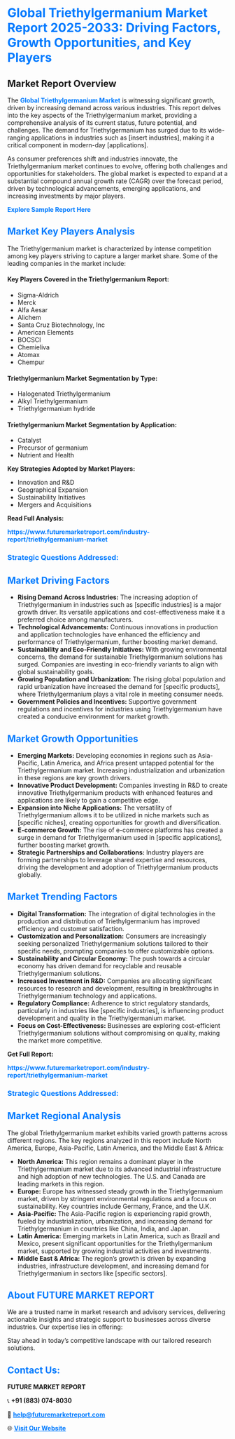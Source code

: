 <h1 style="color: #007BFF;">Global Triethylgermanium Market Report 2025-2033: Driving Factors, Growth Opportunities, and Key Players</h1>

<section id="overview">
<h2>Market Report Overview</h2>
<p>The <a href="https://www.futuremarketreport.com/industry-report/triethylgermanium-market" style="color: #007BFF; text-decoration: none;"><strong>Global Triethylgermanium Market</strong></a> is witnessing significant growth, driven by increasing demand across various industries. This report delves into the key aspects of the Triethylgermanium market, providing a comprehensive analysis of its current status, future potential, and challenges. The demand for Triethylgermanium has surged due to its wide-ranging applications in industries such as [insert industries], making it a critical component in modern-day [applications].</p>
<p>As consumer preferences shift and industries innovate, the Triethylgermanium market continues to evolve, offering both challenges and opportunities for stakeholders. The global market is expected to expand at a substantial compound annual growth rate (CAGR) over the forecast period, driven by technological advancements, emerging applications, and increasing investments by major players.</p>
</section>

<section id="overview">
<p><a href="https://www.futuremarketreport.com/request-sample/reportId=50276" style="color: #007BFF; text-decoration: none;"><strong>Explore Sample Report Here</strong></a></p>
</section>

<section id="key-players">
<h2 style="color: #007BFF;">Market Key Players Analysis</h2>
<p>The Triethylgermanium market is characterized by intense competition among key players striving to capture a larger market share. Some of the leading companies in the market include:</p>
<h4>Key Players Covered in the Triethylgermanium Report:</h4>
<ul><li>Sigma-Aldrich</li><li>Merck</li><li>Alfa Aesar</li><li>Alichem</li><li>Santa Cruz Biotechnology, Inc</li><li>American Elements</li><li>BOCSCI</li><li>Chemieliva</li><li>Atomax</li><li>Chempur</li></ul>
<h4>Triethylgermanium Market Segmentation by Type:</h4>
<ul><li>Halogenated Triethylgermanium</li><li>Alkyl Triethylgermanium</li><li>Triethylgermanium hydride</li></ul>

<h4>Triethylgermanium Market Segmentation by Application:</h4>
<ul><li>Catalyst</li><li>Precursor of germanium</li><li>Nutrient and Health</li></ul>
<p><strong>Key Strategies Adopted by Market Players:</strong></p>
<ul>
<li>Innovation and R&D</li>
<li>Geographical Expansion</li>
<li>Sustainability Initiatives</li>
<li>Mergers and Acquisitions</li>
</ul>
</section>

<section>
<p><strong>Read Full Analysis: </strong></p><a href="https://www.futuremarketreport.com/industry-report/triethylgermanium-market" style="color: #007BFF; text-decoration: none;"><strong>https://www.futuremarketreport.com/industry-report/triethylgermanium-market</strong></a>
<h3 style="color: #007BFF;">Strategic Questions Addressed:</h3>
</section>

<section id="driving-factors">
<h2 style="color: #007BFF;">Market Driving Factors</h2>
<ul>
<li><strong>Rising Demand Across Industries:</strong> The increasing adoption of Triethylgermanium in industries such as [specific industries] is a major growth driver. Its versatile applications and cost-effectiveness make it a preferred choice among manufacturers.</li>
<li><strong>Technological Advancements:</strong> Continuous innovations in production and application technologies have enhanced the efficiency and performance of Triethylgermanium, further boosting market demand.</li>
<li><strong>Sustainability and Eco-Friendly Initiatives:</strong> With growing environmental concerns, the demand for sustainable Triethylgermanium solutions has surged. Companies are investing in eco-friendly variants to align with global sustainability goals.</li>
<li><strong>Growing Population and Urbanization:</strong> The rising global population and rapid urbanization have increased the demand for [specific products], where Triethylgermanium plays a vital role in meeting consumer needs.</li>
<li><strong>Government Policies and Incentives:</strong> Supportive government regulations and incentives for industries using Triethylgermanium have created a conducive environment for market growth.</li>
</ul>
</section>

<section id="growth-opportunities">
<h2 style="color: #007BFF;">Market Growth Opportunities</h2>
<ul>
<li><strong>Emerging Markets:</strong> Developing economies in regions such as Asia-Pacific, Latin America, and Africa present untapped potential for the Triethylgermanium market. Increasing industrialization and urbanization in these regions are key growth drivers.</li>
<li><strong>Innovative Product Development:</strong> Companies investing in R&D to create innovative Triethylgermanium products with enhanced features and applications are likely to gain a competitive edge.</li>
<li><strong>Expansion into Niche Applications:</strong> The versatility of Triethylgermanium allows it to be utilized in niche markets such as [specific niches], creating opportunities for growth and diversification.</li>
<li><strong>E-commerce Growth:</strong> The rise of e-commerce platforms has created a surge in demand for Triethylgermanium used in [specific applications], further boosting market growth.</li>
<li><strong>Strategic Partnerships and Collaborations:</strong> Industry players are forming partnerships to leverage shared expertise and resources, driving the development and adoption of Triethylgermanium products globally.</li>
</ul>
</section>

<section id="trending-factors">
<h2 style="color: #007BFF;">Market Trending Factors</h2>
<ul>
<li><strong>Digital Transformation:</strong> The integration of digital technologies in the production and distribution of Triethylgermanium has improved efficiency and customer satisfaction.</li>
<li><strong>Customization and Personalization:</strong> Consumers are increasingly seeking personalized Triethylgermanium solutions tailored to their specific needs, prompting companies to offer customizable options.</li>
<li><strong>Sustainability and Circular Economy:</strong> The push towards a circular economy has driven demand for recyclable and reusable Triethylgermanium solutions.</li>
<li><strong>Increased Investment in R&D:</strong> Companies are allocating significant resources to research and development, resulting in breakthroughs in Triethylgermanium technology and applications.</li>
<li><strong>Regulatory Compliance:</strong> Adherence to strict regulatory standards, particularly in industries like [specific industries], is influencing product development and quality in the Triethylgermanium market.</li>
<li><strong>Focus on Cost-Effectiveness:</strong> Businesses are exploring cost-efficient Triethylgermanium solutions without compromising on quality, making the market more competitive.</li>
</ul>
</section>

<section>
<p><strong>Get Full Report: </strong></p><a href="https://www.futuremarketreport.com/industry-report/triethylgermanium-market" style="color: #007BFF; text-decoration: none;"><strong>https://www.futuremarketreport.com/industry-report/triethylgermanium-market</strong></a>
<h3 style="color: #007BFF;">Strategic Questions Addressed:</h3>
</section>


<section id="regional-analysis">
<h2 style="color: #007BFF;">Market Regional Analysis</h2>
<p>The global Triethylgermanium market exhibits varied growth patterns across different regions. The key regions analyzed in this report include North America, Europe, Asia-Pacific, Latin America, and the Middle East & Africa:</p>
<ul>
<li><strong>North America:</strong> This region remains a dominant player in the Triethylgermanium market due to its advanced industrial infrastructure and high adoption of new technologies. The U.S. and Canada are leading markets in this region.</li>
<li><strong>Europe:</strong> Europe has witnessed steady growth in the Triethylgermanium market, driven by stringent environmental regulations and a focus on sustainability. Key countries include Germany, France, and the U.K.</li>
<li><strong>Asia-Pacific:</strong> The Asia-Pacific region is experiencing rapid growth, fueled by industrialization, urbanization, and increasing demand for Triethylgermanium in countries like China, India, and Japan.</li>
<li><strong>Latin America:</strong> Emerging markets in Latin America, such as Brazil and Mexico, present significant opportunities for the Triethylgermanium market, supported by growing industrial activities and investments.</li>
<li><strong>Middle East & Africa:</strong> The region’s growth is driven by expanding industries, infrastructure development, and increasing demand for Triethylgermanium in sectors like [specific sectors].</li>
</ul>
</section>

<footer>
<h2 style="color: #007BFF;">About FUTURE MARKET REPORT</h2>
<p>We are a trusted name in market research and advisory services, delivering actionable insights and strategic support to businesses across diverse industries. Our expertise lies in offering:</p>

<p>Stay ahead in today’s competitive landscape with our tailored research solutions.</p>

<h2 style="color: #007BFF;">Contact Us:</h2>
<p><strong>FUTURE MARKET REPORT</strong></p>
<p>📞 <strong>+91 (883) 074-8030</strong></p>
<p>📧 <strong><a href="mailto:help@futuremarketreport.com" style="color: #007BFF;">help@futuremarketreport.com</a></strong></p>
<p>🌐 <strong><a href="https://www.futuremarketreport.com/" style="color: #007BFF;">Visit Our Website</a></strong></p>
</footer>